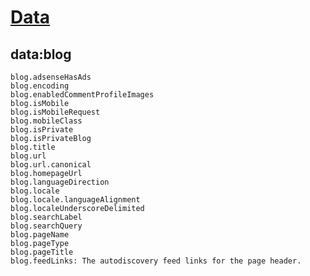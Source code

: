 # [Data](https://github.com/nikahmadz/Blogger-Template-Documentation/blob/master/data.md)
## data:blog
```
blog.adsenseHasAds
blog.encoding
blog.enabledCommentProfileImages
blog.isMobile
blog.isMobileRequest
blog.mobileClass
blog.isPrivate
blog.isPrivateBlog
blog.title
blog.url
blog.url.canonical
blog.homepageUrl
blog.languageDirection
blog.locale
blog.locale.languageAlignment
blog.localeUnderscoreDelimited
blog.searchLabel
blog.searchQuery
blog.pageName
blog.pageType
blog.pageTitle
blog.feedLinks: The autodiscovery feed links for the page header.
```
